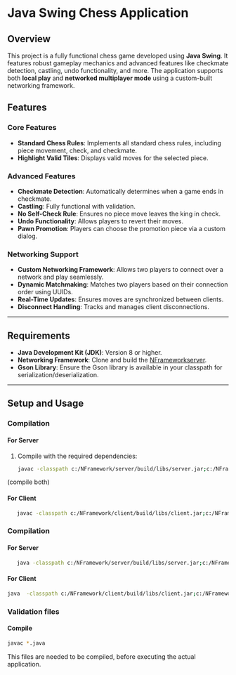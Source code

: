 # **Java Swing Chess Application**

## **Overview**
This project is a fully functional chess game developed using **Java Swing**. It features robust gameplay mechanics and advanced features like checkmate detection, castling, undo functionality, and more. The application supports both **local play** and **networked multiplayer mode** using a custom-built networking framework.

## **Features**
### **Core Features**
- **Standard Chess Rules**: Implements all standard chess rules, including piece movement, check, and checkmate.
- **Highlight Valid Tiles**: Displays valid moves for the selected piece.

### **Advanced Features**
- **Checkmate Detection**: Automatically determines when a game ends in checkmate.
- **Castling**: Fully functional with validation.
- **No Self-Check Rule**: Ensures no piece move leaves the king in check.
- **Undo Functionality**: Allows players to revert their moves.
- **Pawn Promotion**: Players can choose the promotion piece via a custom dialog.

### **Networking Support**
- **Custom Networking Framework**: Allows two players to connect over a network and play seamlessly.
- **Dynamic Matchmaking**: Matches two players based on their connection order using UUIDs.
- **Real-Time Updates**: Ensures moves are synchronized between clients.
- **Disconnect Handling**: Tracks and manages client disconnections.

---

## **Requirements**
- **Java Development Kit (JDK)**: Version 8 or higher.
- **Networking Framework**: Clone and build the [NFrameworkserver](https://GitHub.com/Mohammeddaniyal/NetworkFramework.git).
- **Gson Library**: Ensure the Gson library is available in your classpath for serialization/deserialization.

---

## **Setup and Usage**

### **Compilation**

#### **For Server**
1. Compile with the required dependencies:
   ```bash
   javac -classpath c:/NFramework/server/build/libs/server.jar;c:/NFramework/common/build/libs/common.jar;gson-jar-path ServerChessFrame.java ServerChessUpdater.java
(compile both)
#### **For Client**
```bash
   javac -classpath c:/NFramework/client/build/libs/client.jar;c:/NFramework/common/build/libs/common.jar;gson-jar-path Chess.java
```
### **Compilation**

#### **For Server**
```bash
   java -classpath c:/NFramework/server/build/libs/server.jar;c:/NFramework/common/build/libs/common.jar;gson-jar-path --add-opens java.base/java.util=ALL-UNNAMED -classpath <compiled-classes-and-jar-paths> ServerChessFrame
```
   #### **For Client**
```bash
java  -classpath c:/NFramework/client/build/libs/client.jar;c:/NFramework/common/build/libs/common.jar;gson-jar-path --add-opens java.base/java.util=ALL-UNNAMED -classpath <compiled-classes-and-jar-paths> Chess "player name"
```
### **Validation files**
#### Compile
```bash
javac *.java
```
This files are needed to be compiled, before executing the actual application.

